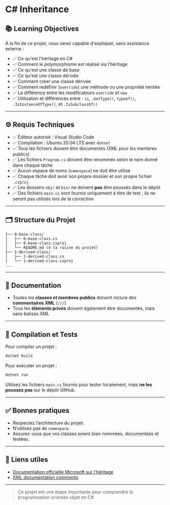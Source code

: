 # C# Inheritance

## 📚 Learning Objectives

À la fin de ce projet, vous serez capable d'expliquer, sans assistance externe :

- ✅ Ce qu'est l'héritage en C#
- ✅ Comment le polymorphisme est réalisé via l'héritage
- ✅ Ce qu'est une classe de base
- ✅ Ce qu'est une classe dérivée
- ✅ Comment créer une classe dérivée
- ✅ Comment redéfinir (`override`) une méthode ou une propriété héritée
- ✅ La différence entre les modificateurs `override` et `new`
- ✅ Utilisation et différences entre : `is`, `.GetType()`, `typeof()`, `.IsInstanceOfType()`, et `.IsSubclassOf()`

---

## ⚙️ Requis Techniques

- ✅ Éditeur autorisé : Visual Studio Code
- ✅ Compilation : Ubuntu 20.04 LTS avec `dotnet`
- ✅ Tous les fichiers doivent être documentés (XML pour les membres publics)
- ✅ Les fichiers `Program.cs` doivent être renommés selon le nom donné dans chaque tâche
- ✅ Aucun espace de noms (`namespace`) ne doit être utilisé
- ✅ Chaque tâche doit avoir son propre dossier et son propre fichier `.csproj`
- ✅ Les dossiers `obj/` et `bin/` ne doivent **pas** être poussés dans le dépôt
- ✅ Des fichiers `main.cs` sont fournis uniquement à titre de test ; ils ne seront pas utilisés lors de la correction

---

## 🗂️ Structure du Projet

```
├── 0-base-class/
│   ├── 0-base-class.cs
│   ├── 0-base-class.csproj
│   └── README.md (à la racine du projet)
├── 1-derived-class/
│   ├── 1-derived-class.cs
│   └── 1-derived-class.csproj
...
```

---

## 📝 Documentation

- Toutes les **classes et membres publics** doivent inclure des **commentaires XML** (`///`)
- Tous les **éléments privés** doivent également être documentés, mais sans balises XML

---

## 🚀 Compilation et Tests

Pour compiler un projet :

```bash
dotnet build
```

Pour exécuter un projet :

```bash
dotnet run
```

Utilisez les fichiers `main.cs` fournis pour tester localement, mais **ne les poussez pas** sur le dépôt GitHub.

---

## ✅ Bonnes pratiques

- Respectez l’architecture du projet.
- N’utilisez pas de `namespace`.
- Assurez-vous que vos classes soient bien nommées, documentées et testées.

---

## 📎 Liens utiles

- [Documentation officielle Microsoft sur l’héritage](https://learn.microsoft.com/en-us/dotnet/csharp/fundamentals/object-oriented/inheritance)
- [XML documentation comments](https://learn.microsoft.com/en-us/dotnet/csharp/codedoc)

---

> Ce projet est une étape importante pour comprendre la programmation orientée objet en C#.
